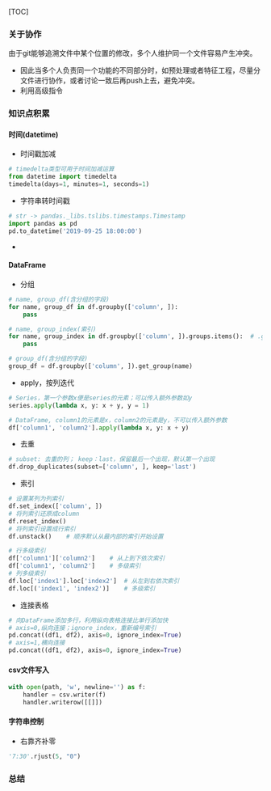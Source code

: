 [TOC]



### 关于协作

由于git能够追溯文件中某个位置的修改，多个人维护同一个文件容易产生冲突。

+ 因此当多个人负责同一个功能的不同部分时，如预处理或者特征工程，尽量分文件进行协作，或者讨论一致后再push上去，避免冲突。
+ 利用高级指令



### 知识点积累

#### 时间(datetime)

+ 时间戳加减

```python
# timedelta类型可用于时间加减运算
from datetime import timedelta
timedelta(days=1, minutes=1, seconds=1)
```

+ 字符串转时间戳

```python
# str -> pandas._libs.tslibs.timestamps.Timestamp
import pandas as pd
pd.to_datetime('2019-09-25 18:00:00')
```

+ 



#### DataFrame

+ 分组

```python
# name, group_df(含分组的字段)
for name, group_df in df.groupby(['column', ]):
    pass

# name, group_index(索引)
for name, group_index in df.groupby(['column', ]).groups.items():  # .groups是dict
    pass

# group_df(含分组的字段)
group_df = df.groupby(['column', ]).get_group(name)
```

+ apply，按列迭代

```python
# Series，第一个参数x便是series的元素；可以传入额外参数如y
series.apply(lambda x, y: x + y, y = 1)

# DataFrame, column1的元素是x，column2的元素是y，不可以传入额外参数
df['column1', 'column2'].apply(lambda x, y: x + y)
```

+ 去重

```python
# subset: 去重的列； keep：last，保留最后一个出现，默认第一个出现
df.drop_duplicates(subset=['column', ], keep='last')
```

+ 索引

```python
# 设置某列为列索引
df.set_index(['column', ])
# 将列索引还原成column
df.reset_index()
# 将列索引设置成行索引
df.unstack()	# 顺序默认从最内部的索引开始设置

# 行多级索引
df['column1']['column2']	# 从上到下依次索引
df['column1', 'column2']	# 多级索引
# 列多级索引
df.loc['index1'].loc['index2']	# 从左到右依次索引
df.loc[('index1', 'index2')]	# 多级索引
```

+ 连接表格

```python
# 向DataFrame添加多行，利用纵向表格连接比单行添加快
# axis=0,纵向连接；ignore_index，重新编号索引
pd.concat((df1, df2), axis=0, ignore_index=True)
# axis=1,横向连接
pd.concat((df1, df2), axis=0, ignore_index=True)
```



#### csv文件写入

```python
with open(path, 'w', newline='') as f:
	handler = csv.writer(f)
	handler.writerow([[]])
```



#### 字符串控制

+ 右靠齐补零

```python
'7:30'.rjust(5, "0")
```



### 总结

​	